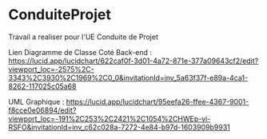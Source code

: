 # ConduiteProjet
Travail a realiser pour l'UE Conduite de Projet

Lien Diagramme de Classe Coté Back-end :
https://lucid.app/lucidchart/622caf0f-3d01-4a72-871e-377a09643cf2/edit?viewport_loc=-2575%2C-3343%2C3930%2C1969%2C0_0&invitationId=inv_5a63f37f-e89a-4ca1-8262-117025c05a68

UML Graphique : https://lucid.app/lucidchart/95eefa26-ffee-4367-9001-f8cce0e06894/edit?viewport_loc=-191%2C253%2C2421%2C1054%2CHWEp-vi-RSFO&invitationId=inv_c62c028a-7272-4e84-b97d-1603909b9931
